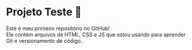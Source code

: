 # Projeto Teste 🚀

Este é meu primeiro repositório no GitHub!  
Ele contém arquivos de HTML, CSS e JS que estou usando para aprender Git e versionamento de código.
